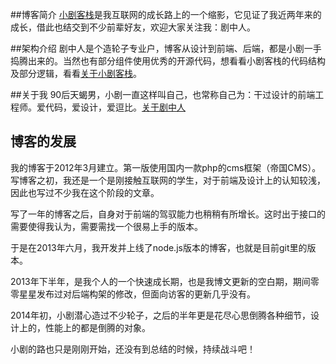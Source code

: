 ##博客简介
[小剧客栈](http://bh-lay.com)是我互联网的成长路上的一个缩影，它见证了我近两年来的成长，借此也结交到不少前辈好友，欢迎大家关注我：剧中人。

##架构介绍
剧中人是个造轮子专业户，博客从设计到前端、后端，都是小剧一手捣腾出来的。当然也有部分组件使用优秀的开源代码，想看看小剧客栈的代码结构及部分逻辑，看看[关于小剧客栈](http://bh-lay.com/topic/aboutblog/index.html)。

##关于我
90后天蝎男，小剧一直这样叫自己，也常称自己为：干过设计的前端工程师。爱代码，爱设计，爱逗比。[关于剧中人](http://bh-lay.com/topic/aboutme/index.html)

## 博客的发展
我的博客于2012年3月建立。第一版使用国内一款php的cms框架（帝国CMS）。
写博客之初，我还是一个是刚接触互联网的学生，对于前端及设计上的认知较浅，因此也写过不少我在这个阶段的文章。

写了一年的博客之后，自身对于前端的驾驭能力也稍稍有所增长。这时出于接口的需要使得我认为，需要需找一个很易上手的版本。

于是在2013年六月，我开发并上线了node.js版本的博客，也就是目前git里的版本。

2013年下半年，是我个人的一个快速成长期，也是我博文更新的空白期，期间零零星星发布过对后端构架的修改，但面向访客的更新几乎没有。

2014年初，小剧潜心造过不少轮子，之后的半年更是花尽心思倒腾各种细节，设计上的，性能上的都是倒腾的对象。

小剧的路也只是刚刚开始，还没有到总结的时候，持续战斗吧！
